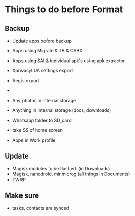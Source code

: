 # Things to do before Format

## Backup
- Update apps before backup

- Apps using Migrate & TB & OABX
- Apps using SAI & individual apk's using apk extractor.
- XprivacyLUA settings export
- Aegis export
- 

- Any photos in internal storage
- Anything in Internal storage (docs, downloads)
- Whatsapp folder to SD_card

- take SS of home screen
- Apps in Work profile


## Update

- Magisk modules to be flashed. (in Downloads)
- Magisk, nanodroid, minmicrog (all things in Documents)
- TWRP

## Make sure

- tasks, contacts are synced